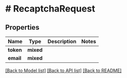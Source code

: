 # # RecaptchaRequest

## Properties

Name | Type | Description | Notes
------------ | ------------- | ------------- | -------------
**token** | **mixed** |  |
**email** | **mixed** |  |

[[Back to Model list]](../../README.md#models) [[Back to API list]](../../README.md#endpoints) [[Back to README]](../../README.md)
